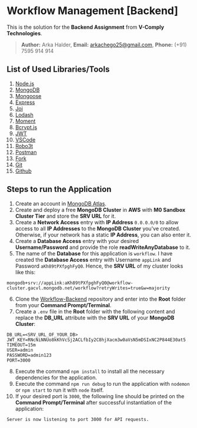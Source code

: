 # Workflow Management [Backend]

This is the solution for the **Backend Assignment** from **V-Comply Technologies**.

> **Author:** Arka Halder, **Email:** arkachego25@gmail.com, **Phone:** (+91) 7595 914 914

## List of Used Libraries/Tools

1. [Node.js](https://nodejs.org/en/)
2. [MongoDB](https://www.mongodb.com/)
3. [Mongoose](https://mongoosejs.com/)
4. [Express](https://expressjs.com/)
5. [Joi](https://hapi.dev/tutorials/validation/?lang=en_US)
6. [Lodash](https://lodash.com/)
7. [Moment](https://momentjs.com/)
8. [Bcrypt.js](https://github.com/dcodeIO/bcrypt.js)
9. [JWT](https://github.com/auth0/node-jsonwebtoken)
10. [VSCode](https://code.visualstudio.com/)
11. [Robo3t](https://robomongo.org/)
12. [Postman](https://www.postman.com/)
13. [Fork](https://git-fork.com/)
14. [Git](https://git-scm.com/)
15. [Github](https://github.com/)

## Steps to run the Application

1. Create an account in [MongoDB Atlas](https://account.mongodb.com/account/login).
2. Create and deploy a free **MongoDB Cluster** in **AWS** with **M0 Sandbox Cluster Tier** and store the **SRV URL** for it.
3. Create a **Network Access** entry with **IP Address** `0.0.0.0/0` to allow access to all **IP Addresses** to the **MongoDB Cluster** you've created. Otherwise, if your network has a static **IP Address**, you can also enter it.
3. Create a **Database Access** entry with your desired **Username/Password** and provide the role **readWriteAnyDatabase** to it.
4. The name of the **Database** for this application is `workflow`. I have created the **Database Access** entry with Username `appLink` and Password `aKh89tPXfpghFyQ0`. Hence, the **SRV URL** of my cluster looks like this:
```
mongodb+srv://appLink:aKh89tPXfpghFyQ0@workflow-cluster.gacvl.mongodb.net/workflow?retryWrites=true&w=majority
```

6. Clone the [Workflow-Backend](https://github.com/chego25/workflow-backend) repository and enter into the **Root** folder from your **Command Prompt/Terminal**.
7. Create a `.env` file in the **Root** folder with the following content and replace the **DB_URL** attribute with the **SRV URL** of your **MongoDB Cluster**:

```
DB_URL=<SRV_URL_OF_YOUR_DB>
JWT_KEY=RNcNiNNUo8kKhVcSj2ACLfbIy2C8hjXacm3w0aVsN5mDSIxNC2P844E30at5
TIMEOUT=15m
USER=admin
PASSWORD=admin123
PORT=3000
```
8. Execute the command `npm install` to install all the necessary dependencies for the application.
9. Execute the command `npm run debug` to run the application with `nodemon` or `npm start` to run it with `node` itself.
10. If your desired port is `3000`, the following line should be printed on the **Command Prompt/Terminal**  after successful instantiation of the application:
```
Server is now listening to port 3000 for API requests.
```